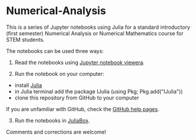 # Numerical-Analysis

This is a series of Jupyter notebooks using Julia for a standard introductory (first semester) Numerical Analysis or Numerical Mathematics course for STEM students.

The notebooks can be used three ways:

1. Read the notebooks using [Jupyter notebook viewera](http://nbviewer.ipython.org/url/github.com/ivanslapnicar/Numerical-Analysis/tree/master/notebooks/).

2. Run the notebook on your computer:
  * install [Julia](https://julialang.org/downloads/)
  * in Julia terminal add the package IJulia (using Pkg; Pkg.add("IJulia"))
  * clone this repository from GitHub to your computer

  If you are unfamiliar with GitHub, check the [GitHub help pages](https://help.github.com/articles/set-up-git/).

3. Run the notebooks in [JuliaBox](https://juliabox.com/).

Comments and corrections are welcome!
